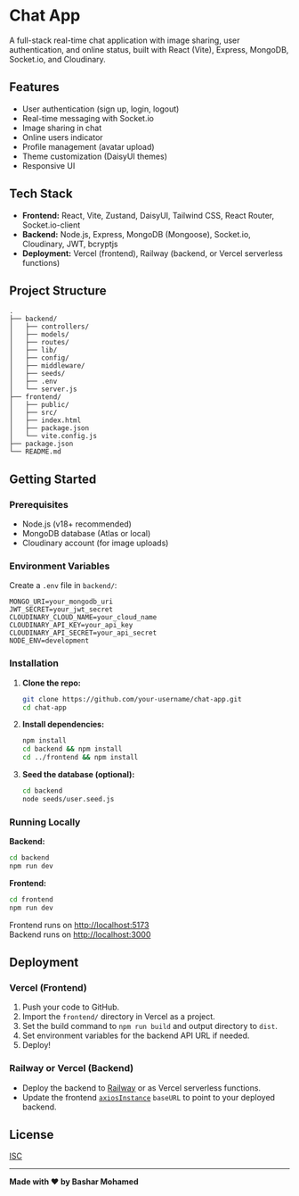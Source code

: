 # Chat App

A full-stack real-time chat application with image sharing, user authentication, and online status, built with React (Vite), Express, MongoDB, Socket.io, and Cloudinary.

## Features

- User authentication (sign up, login, logout)
- Real-time messaging with Socket.io
- Image sharing in chat
- Online users indicator
- Profile management (avatar upload)
- Theme customization (DaisyUI themes)
- Responsive UI

## Tech Stack

- **Frontend:** React, Vite, Zustand, DaisyUI, Tailwind CSS, React Router, Socket.io-client
- **Backend:** Node.js, Express, MongoDB (Mongoose), Socket.io, Cloudinary, JWT, bcryptjs
- **Deployment:** Vercel (frontend), Railway (backend, or Vercel serverless functions)

## Project Structure

```
.
├── backend/
│   ├── controllers/
│   ├── models/
│   ├── routes/
│   ├── lib/
│   ├── config/
│   ├── middleware/
│   ├── seeds/
│   ├── .env
│   └── server.js
├── frontend/
│   ├── public/
│   ├── src/
│   ├── index.html
│   ├── package.json
│   └── vite.config.js
├── package.json
└── README.md
```

## Getting Started

### Prerequisites

- Node.js (v18+ recommended)
- MongoDB database (Atlas or local)
- Cloudinary account (for image uploads)

### Environment Variables

Create a `.env` file in `backend/`:

```
MONGO_URI=your_mongodb_uri
JWT_SECRET=your_jwt_secret
CLOUDINARY_CLOUD_NAME=your_cloud_name
CLOUDINARY_API_KEY=your_api_key
CLOUDINARY_API_SECRET=your_api_secret
NODE_ENV=development
```

### Installation

1. **Clone the repo:**

   ```sh
   git clone https://github.com/your-username/chat-app.git
   cd chat-app
   ```

2. **Install dependencies:**

   ```sh
   npm install
   cd backend && npm install
   cd ../frontend && npm install
   ```

3. **Seed the database (optional):**
   ```sh
   cd backend
   node seeds/user.seed.js
   ```

### Running Locally

**Backend:**

```sh
cd backend
npm run dev
```

**Frontend:**

```sh
cd frontend
npm run dev
```

Frontend runs on [http://localhost:5173](http://localhost:5173)  
Backend runs on [http://localhost:3000](http://localhost:3000)

## Deployment

### Vercel (Frontend)

1. Push your code to GitHub.
2. Import the `frontend/` directory in Vercel as a project.
3. Set the build command to `npm run build` and output directory to `dist`.
4. Set environment variables for the backend API URL if needed.
5. Deploy!

### Railway or Vercel (Backend)

- Deploy the backend to [Railway](https://railway.app/) or as Vercel serverless functions.
- Update the frontend [`axiosInstance`](frontend/src/lib/axios.js) `baseURL` to point to your deployed backend.

## License

[ISC](LICENSE)

---

**Made with ❤️ by Bashar Mohamed**
